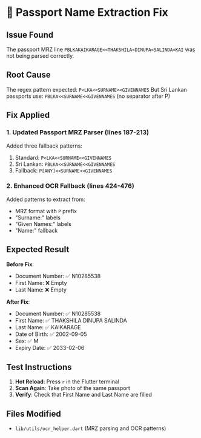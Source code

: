 # 🔧 Passport Name Extraction Fix

## Issue Found
The passport MRZ line `PBLKAKAIKARAGE<<THAKSHILA<DINUPA<SALINDA<KAI` was not being parsed correctly.

## Root Cause
The regex pattern expected: `P<LKA<<SURNAME<<GIVENNAMES`
But Sri Lankan passports use: `PBLKA<<SURNAME<<GIVENNAMES` (no separator after P)

## Fix Applied

### 1. Updated Passport MRZ Parser (lines 187-213)
Added three fallback patterns:
1. Standard: `P<LKA<<SURNAME<<GIVENNAMES`
2. Sri Lankan: `PBLKA<<SURNAME<<GIVENNAMES`
3. Fallback: `P[ANY]<<SURNAME<<GIVENNAMES`

### 2. Enhanced OCR Fallback (lines 424-476)
Added patterns to extract from:
- MRZ format with `P` prefix
- "Surname:" labels
- "Given Names:" labels  
- "Name:" fallback

## Expected Result

**Before Fix**:
- Document Number: ✅ N10285538
- First Name: ❌ Empty
- Last Name: ❌ Empty

**After Fix**:
- Document Number: ✅ N10285538
- First Name: ✅ THAKSHILA DINUPA SALINDA
- Last Name: ✅ KAIKARAGE
- Date of Birth: ✅ 2002-09-05
- Sex: ✅ M
- Expiry Date: ✅ 2033-02-06

## Test Instructions

1. **Hot Reload**: Press `r` in the Flutter terminal
2. **Scan Again**: Take photo of the same passport
3. **Verify**: Check that First Name and Last Name are filled

## Files Modified
- `lib/utils/ocr_helper.dart` (MRZ parsing and OCR patterns)
